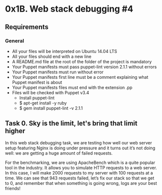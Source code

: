 # 0x1B. Web stack debugging #4

## Requirements

### General

- All your files will be interpreted on Ubuntu 14.04 LTS
- All your files should end with a new line
- A README.md file at the root of the folder of the project is mandatory
- Your Puppet manifests must pass puppet-lint version 2.1.1 without errors
- Your Puppet manifests must run without error
- Your Puppet manifests first line must be a comment explaining what Puppet manifest is about
- Your Puppet manifests files must end with the extension .pp
- Files will be checked with Puppet v3.4
  - Install puppet-lint
  - $ apt-get install -y ruby
  - $ gem install puppet-lint -v 2.1.1

## Task 0. Sky is the limit, let's bring that limit higher

In this web stack debugging task, we are testing how well our web server setup featuring Nginx is doing under pressure and it turns out it’s not doing well: we are getting a huge amount of failed requests.

For the benchmarking, we are using ApacheBench which is a quite popular tool in the industry. It allows you to simulate HTTP requests to a web server. In this case, I will make 2000 requests to my server with 100 requests at a time. We can see that 943 requests failed, let’s fix our stack so that we get to 0, and remember that when something is going wrong, logs are your best friends!
